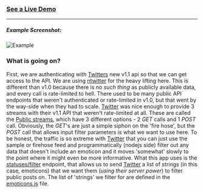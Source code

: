 ### [See a Live Demo](http://myemotions.herokuapp.com)
------
  
  
##### Example Screenshot:
![Example](https://raw.github.com/Robert-Wett/EmoticonScraper/master/public/img/Example.png)

### What is going on?
First, we are authenticating with [Twitters](http://api.twitter.com) new v1.1 api so that we can get access to the API. We are using [ntwitter](https://github.com/Robert-Wett/EmoticonScraper/blob/master/package.json) for the heavy lifting here. This is different than v1.0 because there is *no such thing* as publicly available data, and every call is rate-limited to hell. There used to be many public API endpoints that weren't authenticated or rate-limited in v1.0, but that went by the way-side when they had to scale. [Twitter](www.twitter.com) was nice enough to provide 3 streams with their v1.1 API that weren't rate-limited at all. These are called the [Public streams](https://dev.twitter.com/docs/streaming-apis/streams/public), which have 3 different options - 2 *GET* calls and 1 *POST* call. Obviously, the *GET*'s are just a simple siphon on the 'fire hose', but the *POST* call that allows input filter parameters is what we want to use here. To be honest, the traffic is so extreme with [Twitter](www.twitter.com) that you can just use the sample or firehose feed and programmatically (nodejs side) filter out any data that doesn't include an emoticon and it moves 'somewhat' slowly to the point where it might even be more informative. What this app uses is the [statuses/filter](https://dev.twitter.com/docs/api/1.1/post/statuses/filter) endpoint, that allows us to send [Twitter](www.twitter.com) a list of strings (in this case, emoticons) that we want them (*using their server power*) to filter public posts on. The list of 'strings' we filter for are defined in the [emoticons.js](https://github.com/Robert-Wett/EmoticonScraper/blob/master/modules/emoticons.js) file.
